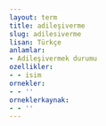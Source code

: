 ```yaml
---
layout: term
title: adileşiverme
slug: adilesiverme
lisan: Türkçe
anlamlar:
- Adileşivermek durumu
ozellikler:
- - isim
ornekler:
- - ''
orneklerkaynak:
- - ''
---
```

